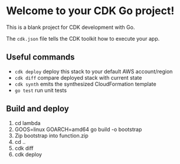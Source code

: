 # Welcome to your CDK Go project!

This is a blank project for CDK development with Go.

The `cdk.json` file tells the CDK toolkit how to execute your app.

## Useful commands

- `cdk deploy` deploy this stack to your default AWS account/region
- `cdk diff` compare deployed stack with current state
- `cdk synth` emits the synthesized CloudFormation template
- `go test` run unit tests

## Build and deploy

1.  cd lambda
2.  GOOS=linux GOARCH=amd64 go build -o bootstrap
3.  Zip bootstrap into function.zip
4.  cd ..
5.  cdk diff
6.  cdk deploy
